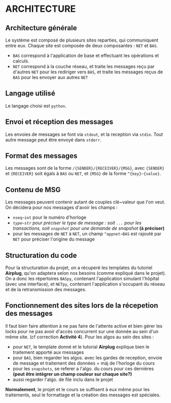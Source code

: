 # ARCHITECTURE

## Architecture générale

Le système est composé de plusieurs sites reparties, qui communiquent entre eux. Chaque site est composée de deux composantes : `NET` et `BAS`. 
- `BAS` correspond à l'application de base et effectuant les opérations et calculs.
- `NET` correspond à la couche réseau, et traite les messages reçu par d'autres `NET` pour les rediriger vers `BAS`, et traite les messages reçus de `BAS` pour les envoyer aux autres `NET`

## Langage utilisé

Le langage choisi est `python`.

## Envoi et réception des messages

Les envoies de messages se font via `stdout`, et la reception via `stdin`. Tout autre message peut être envoyé dans `stderr`.

## Format des messages

Les messages sont de la forme `/{SENDER}/{RECEIVER}/{MSG}`, avec `{SENDER}` et `{RECEIVER}` soit égals à `BAS` ou `NET`, et `{MSG}` de la forme `^{key}~{value}`.

## Contenu de MSG

Les messages peuvent contenir autant de couples clé~valeur que l'on veut. On décidera pour nos messages d'avoir les champs :
- `nseq~int` pour le numéro d'horloge
- *`type~str` pour préciser le type de message : soit `...` pour les transactions, soit `snapshot` pour une demande de snapshot* **(à préciser)**
- pour les messages de `NET` à `NET`, un champ `^appnet~BAS` est rajouté par `NET` pour préciser l'origine du message

## Structuration du code 

Pour la structuration du projet, on a récuperé les templates du tutoriel **Airplug**, qu'on adaptera selon nos besoins (comme expliqué dans le projet). On a donc les répertoires `BASpy`, contenant l'application simulant l'hôpital (avec une interface), et `NETpy`, contenant l'application s'occupant du réseau et de la retransmission des messages.

## Fonctionnement des sites lors de la récepetion des messages

Il faut bien faire attention à ne pas faire de l'attente active et bien gérer les locks pour ne pas avoir d'accès concurrent sur une donnée au sein d'un même site. (cf correction **Activité 4**).
Pour les algos au sein des sites :
- pour `NET`, le template donné et le tutorial **Airplug** explique bien le traitement apporté aux messages
- pour `BAS`, bien regarder les algos. avec les gardes de reception, envoie de message et traitement des données + màj de l'horloge du cours
- pour les `snapshots`, se referer a l'algo. du cours pour ces dernières **(peut être intégrer un champ couleur sur chaque site?)**
- aussi regarder l'algo. de file inclu dans le projet

**Normalement**, le projet et le cours se suffisent à eux même pour les traitements, seul le formattage et la création des messages est spéciales.
